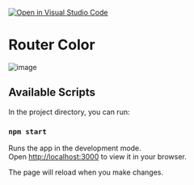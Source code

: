 [![Open in Visual Studio Code](https://classroom.github.com/assets/open-in-vscode-f059dc9a6f8d3a56e377f745f24479a46679e63a5d9fe6f495e02850cd0d8118.svg)](https://classroom.github.com/online_ide?assignment_repo_id=7398007&assignment_repo_type=AssignmentRepo)
# Router Color


![image](https://user-images.githubusercontent.com/50545928/159615750-d27d2d80-21e2-4306-baf1-1a13f5cb5910.png)


## Available Scripts

In the project directory, you can run:

### `npm start`

Runs the app in the development mode.\
Open [http://localhost:3000](http://localhost:3000) to view it in your browser.

The page will reload when you make changes.
